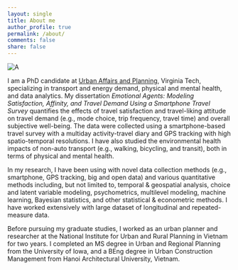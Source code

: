 ```yaml
---
layout: single
title: About me
author_profile: true
permalink: /about/
comments: false
share: false
---
```


![A](http://blogs.lt.vt.edu/travelmood/files/2018/11/canvas.png) 

I am a PhD candidate at [Urban Affairs and Planning](https://www.spia.vt.edu/uap/), Virginia Tech, specializing in transport and energy demand, physical and mental health, and data analytics. My dissertation _Emotional Agents: Modeling Satisfaction, Affinity, and Travel Demand Using a Smartphone Travel Survey_ quantifies the effects of travel satisfaction and travel-liking attitude on travel demand (e.g., mode choice, trip frequency, travel time) and overall subjective well-being. The data were collected using a smartphone-based travel survey with a multiday activity-travel diary and GPS tracking with high spatio-temporal resolutions. I have also studied the environmental health impacts of non-auto transport (e.g., walking, bicycling, and transit), both in terms of physical and mental health. 

In my research, I have been using with novel data collection methods (e.g., smartphone, GPS tracking, big and open data) and various quantitative methods including, but not limited to, temporal & geospatial analysis, choice and latent variable modeling, psychometrics, multilevel modeling, machine learning, Bayesian statistics, and other statistical & econometric methods. I have worked extensively with large dataset of longitudinal and repeated-measure data. 

Before pursuing my graduate studies, I worked as an urban planner and researcher at the National Institute for Urban and Rural Planning in Vietnam for two years. I completed an MS degree in Urban and Regional Planning from the University of Iowa, and a BEng degree in Urban Construction Management from Hanoi Architectural University, Vietnam. 

